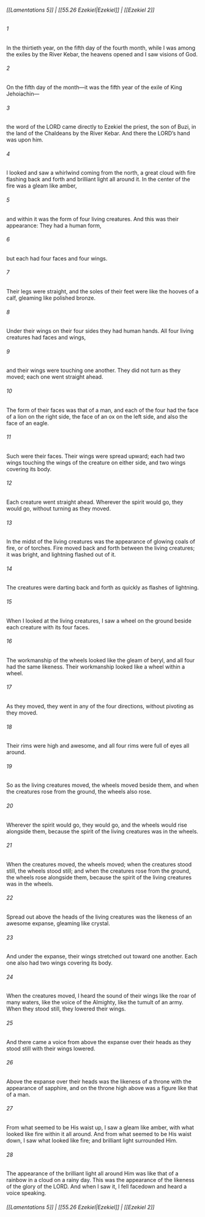 
###### [[Lamentations 5]] | [[55.26 Ezekiel|Ezekiel]] | [[Ezekiel 2]]

###### 1
In the thirtieth year, on the fifth day of the fourth month, while I was among the exiles by the River Kebar, the heavens opened and I saw visions of God.
###### 2
On the fifth day of the month—it was the fifth year of the exile of King Jehoiachin—
###### 3
the word of the LORD came directly to Ezekiel the priest, the son of Buzi, in the land of the Chaldeans by the River Kebar. And there the LORD’s hand was upon him.
###### 4
I looked and saw a whirlwind coming from the north, a great cloud with fire flashing back and forth and brilliant light all around it. In the center of the fire was a gleam like amber,
###### 5
and within it was the form of four living creatures. And this was their appearance: They had a human form,
###### 6
but each had four faces and four wings.
###### 7
Their legs were straight, and the soles of their feet were like the hooves of a calf, gleaming like polished bronze.
###### 8
Under their wings on their four sides they had human hands. All four living creatures had faces and wings,
###### 9
and their wings were touching one another. They did not turn as they moved; each one went straight ahead.
###### 10
The form of their faces was that of a man, and each of the four had the face of a lion on the right side, the face of an ox on the left side, and also the face of an eagle.
###### 11
Such were their faces. Their wings were spread upward; each had two wings touching the wings of the creature on either side, and two wings covering its body.
###### 12
Each creature went straight ahead. Wherever the spirit would go, they would go, without turning as they moved.
###### 13
In the midst of the living creatures was the appearance of glowing coals of fire, or of torches. Fire moved back and forth between the living creatures; it was bright, and lightning flashed out of it.
###### 14
The creatures were darting back and forth as quickly as flashes of lightning.
###### 15
When I looked at the living creatures, I saw a wheel on the ground beside each creature with its four faces.
###### 16
The workmanship of the wheels looked like the gleam of beryl, and all four had the same likeness. Their workmanship looked like a wheel within a wheel.
###### 17
As they moved, they went in any of the four directions, without pivoting as they moved.
###### 18
Their rims were high and awesome, and all four rims were full of eyes all around.
###### 19
So as the living creatures moved, the wheels moved beside them, and when the creatures rose from the ground, the wheels also rose.
###### 20
Wherever the spirit would go, they would go, and the wheels would rise alongside them, because the spirit of the living creatures was in the wheels.
###### 21
When the creatures moved, the wheels moved; when the creatures stood still, the wheels stood still; and when the creatures rose from the ground, the wheels rose alongside them, because the spirit of the living creatures was in the wheels.
###### 22
Spread out above the heads of the living creatures was the likeness of an awesome expanse, gleaming like crystal.
###### 23
And under the expanse, their wings stretched out toward one another. Each one also had two wings covering its body.
###### 24
When the creatures moved, I heard the sound of their wings like the roar of many waters, like the voice of the Almighty, like the tumult of an army. When they stood still, they lowered their wings.
###### 25
And there came a voice from above the expanse over their heads as they stood still with their wings lowered.
###### 26
Above the expanse over their heads was the likeness of a throne with the appearance of sapphire, and on the throne high above was a figure like that of a man.
###### 27
From what seemed to be His waist up, I saw a gleam like amber, with what looked like fire within it all around. And from what seemed to be His waist down, I saw what looked like fire; and brilliant light surrounded Him.
###### 28
The appearance of the brilliant light all around Him was like that of a rainbow in a cloud on a rainy day. This was the appearance of the likeness of the glory of the LORD. And when I saw it, I fell facedown and heard a voice speaking.

###### [[Lamentations 5]] | [[55.26 Ezekiel|Ezekiel]] | [[Ezekiel 2]]
